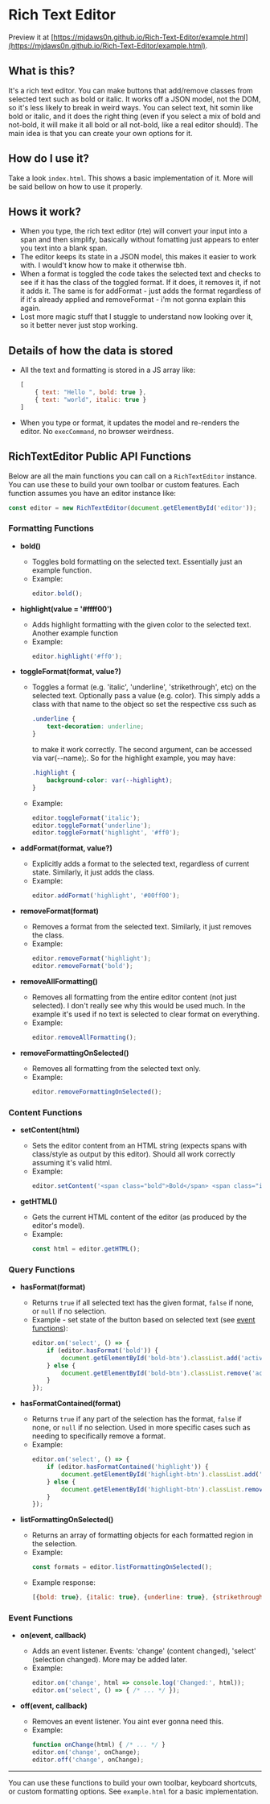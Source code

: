 Rich Text Editor
===============================================

Preview it at [https://mjdaws0n.github.io/Rich-Text-Editor/example.html](https://mjdaws0n.github.io/Rich-Text-Editor/example.html).

What is this?
-------------
It's a rich text editor. You can make buttons that add/remove classes from selected text such as bold or italic. It works off a JSON model, not the DOM, so it's less likely to break in weird ways. You can select text, hit somin like bold or italic, and it does the right thing (even if you select a mix of bold and not-bold, it will make it all bold or all not-bold, like a real editor should). The main idea is that you can create your own options for it.

How do I use it?
----------------
Take a look `index.html`. This shows a basic implementation of it. More will be said bellow on how to use it properly.

Hows it work?
----------------
- When you type, the rich text editor (rte) will convert your input into a span and then simplify, basically without fomatting just appears to enter you text into a blank span.
- The editor keeps its state in a JSON model, this makes it easier to work with. I would't know how to make it otherwise tbh.
- When a format is toggled the code takes the selected text and checks to see if it has the class of the toggled format. If it does, it removes it, if not it adds it. The same is for addFormat - just adds the format regardless of if it's already applied and removeFormat - i'm not gonna explain this again.
- Lost more magic stuff that I stuggle to understand now looking over it, so it better never just stop working.


Details of how the data is stored
-----------------
- All the text and formatting is stored in a JS array like:

	```js
	[
		{ text: "Hello ", bold: true },
		{ text: "world", italic: true }
	]
	```
- When you type or format, it updates the model and re-renders the editor. No `execCommand`, no browser weirdness.


RichTextEditor Public API Functions
-----------------------------------

Below are all the main functions you can call on a `RichTextEditor` instance. You can use these to build your own toolbar or custom features. Each function assumes you have an editor instance like:

```js
const editor = new RichTextEditor(document.getElementById('editor'));
```

### Formatting Functions

- **bold()**
	- Toggles bold formatting on the selected text. Essentially just an example function.
	- Example:
		```javascript
		editor.bold();
		```
- **highlight(value = '#ffff00')**
	- Adds highlight formatting with the given color to the selected text. Another example function
	- Example:
		```js
		editor.highlight('#ff0');
		```

- **toggleFormat(format, value?)**
	- Toggles a format (e.g. 'italic', 'underline', 'strikethrough', etc) on the selected text. Optionally pass a value (e.g. color). This simply adds a class with that name to the object so set the respective css such as 
		```css
		.underline {
			text-decoration: underline;
		}
		```
		to make it work correctly. The second argument, can be accessed via var(--name);. So for the highlight example, you may have:
		```css
		.highlight {
			background-color: var(--highlight);
		}
		```
	- Example:
		```js
		editor.toggleFormat('italic');
		editor.toggleFormat('underline');
		editor.toggleFormat('highlight', '#ff0');
		```

- **addFormat(format, value?)**
	- Explicitly adds a format to the selected text, regardless of current state. Similarly, it just adds the class.
	- Example:
		```js
		editor.addFormat('highlight', '#00ff00');
		```

- **removeFormat(format)**
	- Removes a format from the selected text. Similarly, it just removes the class.
	- Example:
		```js
		editor.removeFormat('highlight');
		editor.removeFormat('bold');
		```

- **removeAllFormatting()**
	- Removes all formatting from the entire editor content (not just selected). I don't really see why this would be used much. In the example it's used if no text is selected to clear format on everything.
	- Example:
		```js
		editor.removeAllFormatting();
		```

- **removeFormattingOnSelected()**
	- Removes all formatting from the selected text only.
	- Example:
		```js
		editor.removeFormattingOnSelected();
		```

### Content Functions

- **setContent(html)**
	- Sets the editor content from an HTML string (expects spans with class/style as output by this editor). Should all work correctly assuming it's valid html.
	- Example:
		```js
		editor.setContent('<span class="bold">Bold</span> <span class="italic">Italic</span>');
		```

- **getHTML()**
	- Gets the current HTML content of the editor (as produced by the editor's model).
	- Example:
		```js
		const html = editor.getHTML();
		```

### Query Functions

- **hasFormat(format)**
	- Returns `true` if all selected text has the given format, `false` if none, or `null` if no selection.
	- Example - set state of the button based on selected text (see [event functions](#event-functions)):
		```js
		editor.on('select', () => {
			if (editor.hasFormat('bold')) {
				document.getElementById('bold-btn').classList.add('active');
			} else {
				document.getElementById('bold-btn').classList.remove('active');
			}
		});
		```

- **hasFormatContained(format)**
	- Returns `true` if any part of the selection has the format, `false` if none, or `null` if no selection. Used in more specific cases such as needing to specifically remove a format.
	- Example:
		```js
		editor.on('select', () => {
			if (editor.hasFormatContained('highlight')) {
				document.getElementById('highlight-btn').classList.add('active');
			} else {
				document.getElementById('highlight-btn').classList.remove('active');
			}
		});
		```

- **listFormattingOnSelected()**
	- Returns an array of formatting objects for each formatted region in the selection.
	- Example:
		```js
		const formats = editor.listFormattingOnSelected();
		```
	- Example response:
		```javascript
		[{bold: true}, {italic: true}, {underline: true}, {strikethrough: true}, {highlight: true, highlightValue: "#ff0"}, {highlight: true, highlightValue: "#0af"}]
		```

### Event Functions

- **on(event, callback)**
	- Adds an event listener. Events: 'change' (content changed), 'select' (selection changed). More may be added later.
	- Example:
		```js
		editor.on('change', html => console.log('Changed:', html));
		editor.on('select', () => { /* ... */ });
		```

- **off(event, callback)**
	- Removes an event listener. You aint ever gonna need this.
	- Example:
		```js
		function onChange(html) { /* ... */ }
		editor.on('change', onChange);
		editor.off('change', onChange);
		```

---

You can use these functions to build your own toolbar, keyboard shortcuts, or custom formatting options. See `example.html` for a basic implementation.